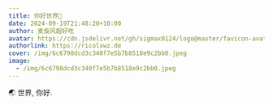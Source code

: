 ```yaml
---
title: 你好世界👋
date: 2024-09-19T21:48:20+10:00
author: 麦旋风超好吃
avatar: https://cdn.jsdelivr.net/gh/sigmax0124/logo@master/favicon-avatar.jpg
authorlink: https://ricolxwz.de
cover: /img/6c6798dcd3c340f7e5b7b8518e9c2bb0.jpeg
image:
  - /img/6c6798dcd3c340f7e5b7b8518e9c2bb0.jpeg
---
```


🌏 世界, 你好.